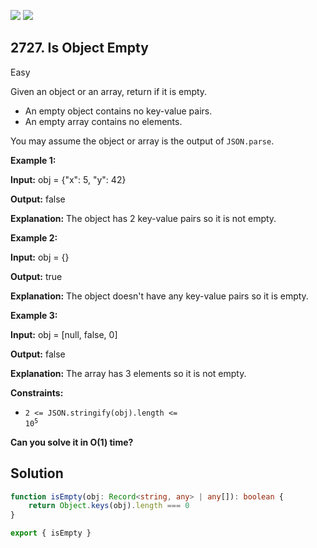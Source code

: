 [![](https://img.shields.io/github/stars/javadev/LeetCode-in-Java?label=Stars&style=flat-square)](https://github.com/javadev/LeetCode-in-Java)
[![](https://img.shields.io/github/forks/javadev/LeetCode-in-Java?label=Fork%20me%20on%20GitHub%20&style=flat-square)](https://github.com/javadev/LeetCode-in-Java/fork)

## 2727\. Is Object Empty

Easy

Given an object or an array, return if it is empty.

*   An empty object contains no key-value pairs.
*   An empty array contains no elements.

You may assume the object or array is the output of `JSON.parse`.

**Example 1:**

**Input:** obj = {"x": 5, "y": 42}

**Output:** false

**Explanation:** The object has 2 key-value pairs so it is not empty.

**Example 2:**

**Input:** obj = {}

**Output:** true

**Explanation:** The object doesn't have any key-value pairs so it is empty.

**Example 3:**

**Input:** obj = [null, false, 0]

**Output:** false

**Explanation:** The array has 3 elements so it is not empty.

**Constraints:**

*    <code>2 <= JSON.stringify(obj).length <= 10<sup>5</sup></code>

**Can you solve it in O(1) time?**

## Solution

```typescript
function isEmpty(obj: Record<string, any> | any[]): boolean {
    return Object.keys(obj).length === 0
}

export { isEmpty }
```
